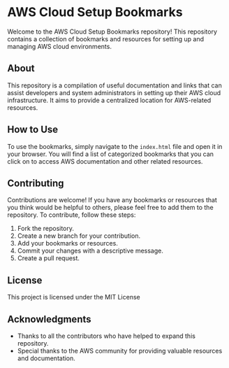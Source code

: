 # AWS Cloud Setup Bookmarks

Welcome to the AWS Cloud Setup Bookmarks repository! This repository contains a collection of bookmarks and resources for setting up and managing AWS cloud environments.

## About

This repository is a compilation of useful documentation and links that can assist developers and system administrators in setting up their AWS cloud infrastructure. It aims to provide a centralized location for AWS-related resources.

## How to Use

To use the bookmarks, simply navigate to the `index.html` file and open it in your browser. You will find a list of categorized bookmarks that you can click on to access AWS documentation and other related resources.

## Contributing

Contributions are welcome! If you have any bookmarks or resources that you think would be helpful to others, please feel free to add them to the repository. To contribute, follow these steps:

1. Fork the repository.
2. Create a new branch for your contribution.
3. Add your bookmarks or resources.
4. Commit your changes with a descriptive message.
5. Create a pull request.

## License

This project is licensed under the MIT License 

## Acknowledgments

- Thanks to all the contributors who have helped to expand this repository.
- Special thanks to the AWS community for providing valuable resources and documentation.

